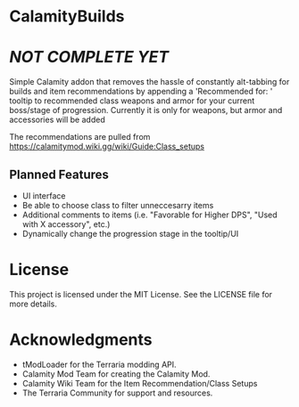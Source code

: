 # CalamityBuilds

# *NOT COMPLETE YET*
Simple Calamity addon that removes the hassle of constantly alt-tabbing for builds and item recommendations by appending a 'Recommended for: ' tooltip to recommended class weapons and armor for your current boss/stage of progression. Currently it is only for weapons, but armor and accessories will be added

The recommendations are pulled from https://calamitymod.wiki.gg/wiki/Guide:Class_setups




## Planned Features

- UI interface
- Be able to choose class to filter unneccesarry items
- Additional comments to items (i.e. "Favorable for Higher DPS", "Used with X accessory", etc.)
- Dynamically change the progression stage in the tooltip/UI


# License
This project is licensed under the MIT License. See the LICENSE file for more details.


# Acknowledgments
- tModLoader for the Terraria modding API.
- Calamity Mod Team for creating the Calamity Mod.
- Calamity Wiki Team for the Item Recommendation/Class Setups
- The Terraria Community for support and resources.
